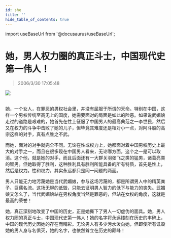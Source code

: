 ```yaml
---
id: she
title: ''
hide_table_of_contents: true
---
```


import useBaseUrl from '@docusaurus/useBaseUrl';

# 她，男人权力圈的真正斗士，中国现代史第一伟人！

> 2006/3/30 17:05:48

<div style={{textAlign: 'center'}}>
<img src={useBaseUrl('/img/essays/she/1.jpeg')} /><br/><br/>
</div>

她，一个女人，在罪恶的男权社会里，并没有屈服于所谓的天命。特别在中国，这样一个男权传统至高无上的国度，她需要面对的局面是如此的险恶。如果说武媚娘走过的道路是艰难的，她首先在性上征服了中国男人的最高典范之一李世民，然后又在权力的斗争中击败了她的儿子，但毕竟其难度还是相对小一点，对阿斗般的高宗这样的对手，真有点胜之不武。

而她，面对的对手就完全不同。无论在性或权力上，她都面对着中国男权历史上最大的对手之一，而且在很多现在中国男人看来，无论哪方面，这个之一是可以取消。这个他，就是她的对手，而且后面还有一大群关羽张飞之类的猛男，诸葛亮类的智男。但她取得了胜利，这种胜利具有胜利所能具备的所有特质，首先是性上，然后是权力。性和权力，其实永远都只是同一问题的两面。

男人只能无力地污蔑她是当代武媚娘，参与这场污蔑的，都是所谓男人中的精英粪子、巨儒名流。这场无聊的诋毁，只能去证明男人智力的低下与能力的丧失。武媚娘又怎么了，当代武媚娘站在男权角度当然是罪恶的，但站在女权的角度，这就是最高的荣誉！

她，真正深刻地改变了中国的历史，正是她撕下了男人一切虚伪的面具。她，男人权力圈的真正斗士，中国现代史第一伟人！她的名字将永远镂刻在历史的丰碑上，中国的现代历史因她的存在而精彩。无论男人有多少污水泼向她，但即使所有诋毁她的男人身与名俱灭，她的名字，也依然耸立在历史的颠峰！